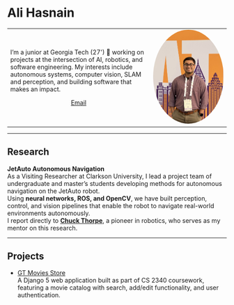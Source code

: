 # Ali Hasnain

<table style="width:100%;max-width:900px;border:0;margin:auto;">
  <tr>
    <td style="width:65%;vertical-align:middle;">
      <p>
        I’m a junior at Georgia Tech (27') 🐝 working on projects at the intersection of AI, robotics, and software engineering. 
        My interests include autonomous systems, computer vision, SLAM and perception, and building software that makes an impact.
      </p>
      <p style="text-align:center;">
        <a href="mailto:shasnain9@gatech.edu">Email</a>
      </p>
    </td>
    <td style="width:35%;max-width:35%;">
      <img src="me.jpg" alt="Ali Hasnain" style="width:100%;border-radius:50%;"/>
    </td>
  </tr>
</table>

---

## Research

**JetAuto Autonomous Navigation**  
As a Visiting Researcher at Clarkson University, I lead a project team of undergraduate and master’s students developing methods for autonomous navigation on the JetAuto robot.  
Using **neural networks, ROS, and OpenCV**, we have built perception, control, and vision pipelines that enable the robot to navigate real-world environments autonomously.  
I report directly to [**Chuck Thorpe**](https://www.clarkson.edu/people/chuck-thorpe), a pioneer in robotics, who serves as my mentor on this research.  

---

## Projects

- [GT Movies Store](gt-movies.md)  
  A Django 5 web application built as part of CS 2340 coursework, featuring a movie catalog with search, add/edit functionality, and user authentication.

